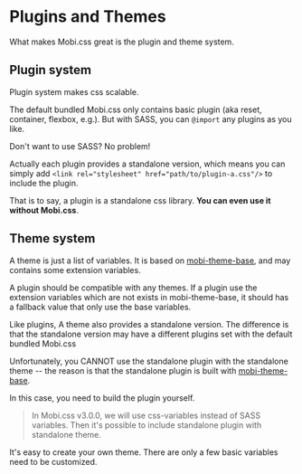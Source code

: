 # Plugins and Themes

What makes Mobi.css great is the plugin and theme system.

## Plugin system

Plugin system makes css scalable.

The default bundled Mobi.css only contains basic plugin (aka reset, container, flexbox, e.g.). But with SASS, you can `@import` any plugins as you like.

Don't want to use SASS? No problem!

Actually each plugin provides a standalone version, which means you can simply add `<link rel="stylesheet" href="path/to/plugin-a.css"/>` to include the plugin.

That is to say, a plugin is a standalone css library. **You can even use it without Mobi.css**.

## Theme system

A theme is just a list of variables. It is based on [mobi-theme-base](https://github.com/mobi-css/mobi-theme-base), and may contains some extension variables.

A plugin should be compatible with any themes. If a plugin use the extension variables which are not exists in mobi-theme-base, it should has a fallback value that only use the base variables.

Like plugins, A theme also provides a standalone version. The difference is that the standalone version may have a different plugins set with the default bundled Mobi.css

Unfortunately, you CANNOT use the standalone plugin with the standalone theme -- the reason is that the standalone plugin is built with [mobi-theme-base](https://github.com/mobi.css/mobi-theme-base).

In this case, you need to build the plugin yourself.

> In Mobi.css v3.0.0, we will use css-variables instead of SASS variables. Then it's possible to include standalone plugin with standalone theme.

It's easy to create your own theme. There are only a few basic variables need to be customized.
